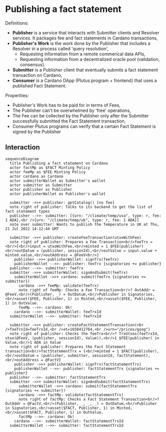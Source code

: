 # Publishing a fact statement

Definitions:

- **Publisher** is a service that interacts with Submitter clients and Resolver services. It packages fee and fact statements in Cardano transactions,
- **Publisher's Work** is the work done by the Publisher that includes a Resolver in a process called 'query resolution',
  - Requesting information from a remote commerical data APIs,
  - Requesting information from a decentralized oracle pool (validation, consensus).
- **Submitter** is a Publisher client that eventually submits a fact statement transaction on Cardano,
- **Consumer** is a Cardano DApp (Plutus program + frontend) that uses a published Fact Statement.

Properities:

- Publisher's Work has to be paid for in terms of Fees,
- The Publisher can't be overwhelmed by 'free' operations,
- The Fee can be collected by the Publisher only after the Submitter successfully submitted the Fact Statement transaction,
- Consumer Plutus programs can verify that a certain Fact Statement is signed by the Publisher

## Interaction

```mermaid
sequenceDiagram
  title Publishing a fact statement on Cardano
  actor factMp as $FACT Minting Policy
  actor feeMp as $FEE Minting Policy
  actor cardano as Cardano
  actor submitterWallet as Submitter's wallet
  actor submitter as Submitter
  actor publisher as Publisher
  actor publisherWallet as Publisher's wallet

  submitter ->>+ publisher: getCatalog() [no fee]
  note right of publisher: Talks to its backend to get the list of fact statement types
  publisher -->>- submitter: [{urn: "/climate/temp/usa", type: r, fee: 1 ADA},<br />{urn: "/climate/temp/uk", type: r, fee: 1 ADA}]
  note over submitter: Wants to publish the Temperature in UK at Thu, 21 Jul 2022 14:12:44 GMT

  submitter ->>+ publisher: createFeeTransaction(utxoWithFee)
  note right of publisher: Prepares a Fee Transaction<br/>feeTrx = <br/>{<br/>input = utxoWithFee,<br/>minted = 1 $FEE(publisher)<br/>outDatum = (publisher, sessionId),<br/>outValue = input.value + minted.value,<br/>outAddress = @FeeV<br/>}
    publisher ->>+ publisherWallet: signTrx(feeTrx)
    publisherWallet -->>- publisher: feeTrx {signatories += publisher}
  publisher -->>- submitter: feeTrx
  submitter ->>+ submitterWallet: signAndSubmit(feeTrx)
    submitterWallet ->>+ cardano: submit(feeTrx {signatories += submitter})
      cardano ->>+ feeMp: validate(feeTrx)
      note right of feeMp: Checks a Fee Transaction<br/>? OutAddr = @FeeV,<br/>(Publisher, _) = OutDatum,<br/>Publisher in Signatories,<br/>asset($FEE, Publisher, 1) in Minted,<br/>asset($FEE, Publisher, 1) in OutValue.
      feeMp -->>- cardano: Ok!
    cardano -->>- submitterWallet: feeTrxId
  submitterWallet -->>- submitter: feeTrxId
  
  submitter ->>+ publisher: createFactStatementTransaction(<br />feeTrxId=feeTrxId,<br />at=1658412764,<br />urn="/prices/goog")
  note right of publisher: Checks the feeTrx<br/>? TrxUtxos(feeTrxId, utxo(@FeeV, (publisher, sessionId), Value)),<br/>1 $FEE(publisher) in Value,<br/>1 ADA in Value
  note right of publisher: Prepares the Fact Statement transaction<br/>factStatementTrx = {<br/>minted = 1 $FACT(publisher), <br/>outDatum = (publisher, submitter, sessionId, factStatement),<br/>outAddress = @FactV}
    publisher ->>+ publisherWallet: signTrx(factStatementTrx)
    publisherWallet -->>- publisher: factStatementTrx {signatories += publisher}
  publisher -->>- submitter: factStatementTrx
  submitter ->>+ submitterWallet: signAndSubmit(factStatementTrx)
      submitterWallet ->>+ cardano: submit(factStatementTrx {signatories += submitter})
      cardano ->>+ factMp: validate(factStatementTrx)
      note right of factMp: Checks a Fact Statement Transaction<br/>? OutAddr = @FactV,<br/>(Publisher, _, _, _) = OutDatum,<br/>Publisher in Signatories,<br/>asset($FACT, Publisher, 1) in Minted,<br/>asset($FACT, Publisher, 1) in OutValue.
      factMp -->>- cardano: Ok!
    cardano -->>- submitterWallet: factStatementTrxId
  submitterWallet -->>- submitter: factStatementTrxId
```

